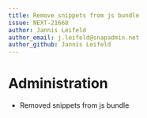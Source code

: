```yaml
---
title: Remove snippets from js bundle
issue: NEXT-21668
author: Jannis Leifeld
author_email: j.leifeld@snapadmin.net
author_github: Jannis Leifeld
---
```

# Administration
* Removed snippets from js bundle
